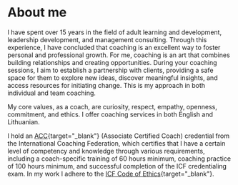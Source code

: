 # About me

I have spent over 15 years in the field of adult learning and development, leadership development, and management consulting. Through this experience, I have concluded that coaching is an excellent way to foster personal and professional growth. For me, coaching is an art that combines building relationships and creating opportunities. During your coaching sessions, I aim to establish a partnership with clients, providing a safe space for them to explore new ideas, discover meaningful insights, and access resources for initiating change. This is my approach in both individual and team coaching.

My core values, as a coach, are curiosity, respect, empathy, openness, commitment, and ethics. I offer coaching services in both English and Lithuanian.

I hold an [ACC](https://experiencecoaching.com/is-a-coaching-credential-really-that-big-of-a-deal/){target="_blank"} (Associate Certified Coach) credential from the International Coaching Federation, which certifies that I have a certain level of competency and knowledge through various requirements, including a coach-specific training of 60 hours minimum, coaching practice of 100 hours minimum, and successful completion of the ICF credentialing exam. In my work I adhere to the [ICF Code of Ethics](https://coachingfederation.org/ethics/code-of-ethics){target="_blank"}.